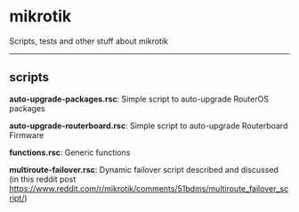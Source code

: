 # mikrotik
Scripts, tests and other stuff about mikrotik

---

## scripts

**auto-upgrade-packages.rsc**: Simple script to auto-upgrade RouterOS packages

**auto-upgrade-routerboard.rsc**: Simple script to auto-upgrade Routerboard Firmware

**functions.rsc**: Generic functions

**multiroute-failover.rsc**: Dynamic failover script described and discussed (in this reddit post https://www.reddit.com/r/mikrotik/comments/51bdms/multiroute_failover_script/)
